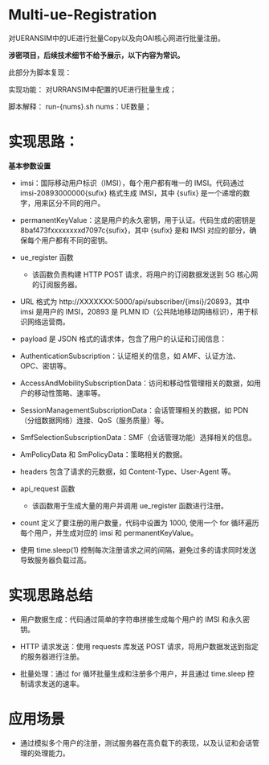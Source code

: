 # Multi-ue-Registration

对UERANSIM中的UE进行批量Copy以及向OAI核心网进行批量注册。

**涉密项目，后续技术细节不给予展示，以下内容为常识。**

此部分为脚本复现：

实现功能： 对URRANSIM中配置的UE进行批量生成；

脚本解释： run-{nums}.sh   nums：UE数量；

# 实现思路：

**基本参数设置**
   
   * imsi：国际移动用户标识（IMSI），每个用户都有唯一的 IMSI。代码通过 imsi-20893000000{sufix} 格式生成 IMSI，其中 {sufix} 是一个递增的数字，用来区分不同的用户。

   * permanentKeyValue：这是用户的永久密钥，用于认证。代码生成的密钥是 8baf473fxxxxxxxxd7097c{sufix}，其中 {sufix} 是和 IMSI 对应的部分，确保每个用户都有不同的密钥。

* ue_register 函数
   
   * 该函数负责构建 HTTP POST 请求，将用户的订阅数据发送到 5G 核心网的订阅服务器。

* URL 格式为 http://XXXXXXX:5000/api/subscriber/{imsi}/20893，其中 imsi 是用户的 IMSI，20893 是 PLMN ID（公共陆地移动网络标识），用于标识网络运营商。

* payload 是 JSON 格式的请求体，包含了用户的认证和订阅信息：

* AuthenticationSubscription：认证相关的信息，如 AMF、认证方法、OPC、密钥等。

* AccessAndMobilitySubscriptionData：访问和移动性管理相关的数据，如用户的移动性策略、速率等。

* SessionManagementSubscriptionData：会话管理相关的数据，如 PDN（分组数据网络）连接、QoS（服务质量）等。

* SmfSelectionSubscriptionData：SMF（会话管理功能）选择相关的信息。

* AmPolicyData 和 SmPolicyData：策略相关的数据。

* headers 包含了请求的元数据，如 Content-Type、User-Agent 等。

* api_request 函数
   
   * 该函数用于生成大量的用户并调用 ue_register 函数进行注册。

* count 定义了要注册的用户数量，代码中设置为 1000, 使用一个 for 循环遍历每个用户，并生成对应的 imsi 和 permanentKeyValue。 

* 使用 time.sleep(1) 控制每次注册请求之间的间隔，避免过多的请求同时发送导致服务器负载过高。

# 实现思路总结

* 用户数据生成：代码通过简单的字符串拼接生成每个用户的 IMSI 和永久密钥。

* HTTP 请求发送：使用 requests 库发送 POST 请求，将用户数据发送到指定的服务器进行注册。

* 批量处理：通过 for 循环批量生成和注册多个用户，并且通过 time.sleep 控制请求发送的速率。

# 应用场景

* 通过模拟多个用户的注册，测试服务器在高负载下的表现，以及认证和会话管理的处理能力。

